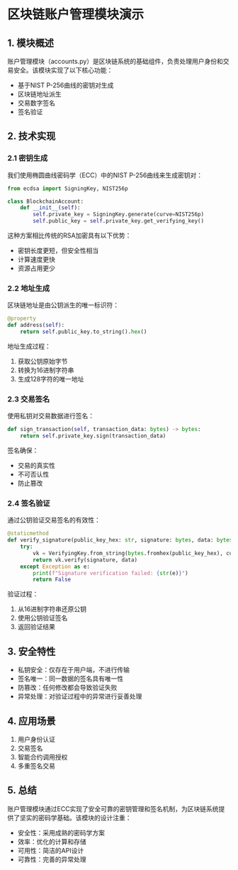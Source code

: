 # 区块链账户管理模块演示

## 1. 模块概述

账户管理模块（accounts.py）是区块链系统的基础组件，负责处理用户身份和交易安全。该模块实现了以下核心功能：

- 基于NIST P-256曲线的密钥对生成
- 区块链地址派生
- 交易数字签名
- 签名验证

## 2. 技术实现

### 2.1 密钥生成

我们使用椭圆曲线密码学（ECC）中的NIST P-256曲线来生成密钥对：

```python
from ecdsa import SigningKey, NIST256p

class BlockchainAccount:
    def __init__(self):
        self.private_key = SigningKey.generate(curve=NIST256p)
        self.public_key = self.private_key.get_verifying_key()
```

这种方案相比传统的RSA加密具有以下优势：
- 密钥长度更短，但安全性相当
- 计算速度更快
- 资源占用更少

### 2.2 地址生成

区块链地址是由公钥派生的唯一标识符：

```python
@property
def address(self):
    return self.public_key.to_string().hex()
```

地址生成过程：
1. 获取公钥原始字节
2. 转换为16进制字符串
3. 生成128字符的唯一地址

### 2.3 交易签名

使用私钥对交易数据进行签名：

```python
def sign_transaction(self, transaction_data: bytes) -> bytes:
    return self.private_key.sign(transaction_data)
```

签名确保：
- 交易的真实性
- 不可否认性
- 防止篡改

### 2.4 签名验证

通过公钥验证交易签名的有效性：

```python
@staticmethod
def verify_signature(public_key_hex: str, signature: bytes, data: bytes) -> bool:
    try:
        vk = VerifyingKey.from_string(bytes.fromhex(public_key_hex), curve=NIST256p)
        return vk.verify(signature, data)
    except Exception as e:
        print(f"Signature verification failed: {str(e)}")
        return False
```

验证过程：
1. 从16进制字符串还原公钥
2. 使用公钥验证签名
3. 返回验证结果

## 3. 安全特性

- 私钥安全：仅存在于用户端，不进行传输
- 签名唯一：同一数据的签名具有唯一性
- 防篡改：任何修改都会导致验证失败
- 异常处理：对验证过程中的异常进行妥善处理

## 4. 应用场景

1. 用户身份认证
2. 交易签名
3. 智能合约调用授权
4. 多重签名交易

## 5. 总结

账户管理模块通过ECC实现了安全可靠的密钥管理和签名机制，为区块链系统提供了坚实的密码学基础。该模块的设计注重：

- 安全性：采用成熟的密码学方案
- 效率：优化的计算和存储
- 可用性：简洁的API设计
- 可靠性：完善的异常处理

